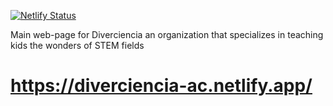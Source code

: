[![Netlify Status](https://api.netlify.com/api/v1/badges/741cc74f-d0e6-4574-b7a1-a1c1a320fd66/deploy-status)](https://app.netlify.com/sites/diverciencia-ac/deploys)

Main web-page for Diverciencia an organization that specializes in teaching kids the wonders of STEM fields
# https://diverciencia-ac.netlify.app/
